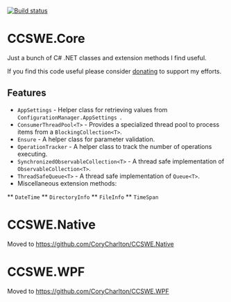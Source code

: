 [![Build status](https://ci.appveyor.com/api/projects/status/gynqs96pxgjkxskl?svg=true)](https://ci.appveyor.com/project/CoryCharlton/ccswe-core)

# CCSWE.Core

Just a bunch of C# .NET classes and extension methods I find useful.

If you find this code useful please consider [donating](https://www.paypal.com/cgi-bin/webscr?cmd=_s-xclick&hosted_button_id=ECGSEZ36LV6QU) to support my efforts.

## Features

* `AppSettings` - Helper class for retrieving values from `ConfigurationManager.AppSettings `.
* `ConsumerThreadPool<T>` - Provides a specialized thread pool to process items from a `BlockingCollection<T>`.
* `Ensure` - A helper class for parameter validation.
* `OperationTracker` - A helper class to track the number of operations executing.
* `SynchronizedObservableCollection<T>` - A thread safe implementation of `ObservableCollection<T>`.
* `ThreadSafeQueue<T>` - A thread safe implementation of `Queue<T>`.
* Miscellaneous extension methods:

** `DateTime`
** `DirectoryInfo`
** `FileInfo`
** `TimeSpan`


# CCSWE.Native

Moved to https://github.com/CoryCharlton/CCSWE.Native

# CCSWE.WPF

Moved to https://github.com/CoryCharlton/CCSWE.WPF